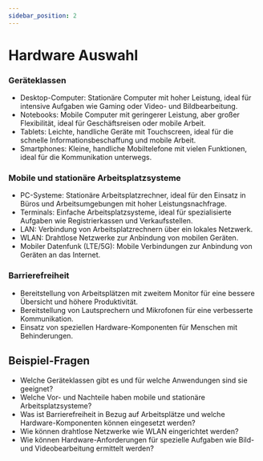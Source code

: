 ```yaml
---
sidebar_position: 2
---
```


# Hardware Auswahl

<!-- Bedarfsgerechte Auswahl von Hardware vornehmen und begründen können

-   Geräteklassen, z. B. Desktops, Notebooks, Tablets,
    Smartphones
-   Mobile und stationäre Arbeitsplatzsysteme wie PC,
    Terminals, LAN, WLAN, mobiler Datenfunk (LTE/5G)
-   Barrierefreiheit, z. B. Arbeitsplatz mit zweitem Monitor ausstatten, Lautsprecher/Mikrofon zur Verfügung
    stellen -->

### Geräteklassen

-   Desktop-Computer: Stationäre Computer mit hoher Leistung, ideal für intensive Aufgaben wie Gaming oder Video- und Bildbearbeitung.
-   Notebooks: Mobile Computer mit geringerer Leistung, aber großer Flexibilität, ideal für Geschäftsreisen oder mobile Arbeit.
-   Tablets: Leichte, handliche Geräte mit Touchscreen, ideal für die schnelle Informationsbeschaffung und mobile Arbeit.
-   Smartphones: Kleine, handliche Mobiltelefone mit vielen Funktionen, ideal für die Kommunikation unterwegs.

### Mobile und stationäre Arbeitsplatzsysteme

-   PC-Systeme: Stationäre Arbeitsplatzrechner, ideal für den Einsatz in Büros und Arbeitsumgebungen mit hoher Leistungsnachfrage.
-   Terminals: Einfache Arbeitsplatzsysteme, ideal für spezialisierte Aufgaben wie Registrierkassen und Verkaufsstellen.
-   LAN: Verbindung von Arbeitsplatzrechnern über ein lokales Netzwerk.
-   WLAN: Drahtlose Netzwerke zur Anbindung von mobilen Geräten.
-   Mobiler Datenfunk (LTE/5G): Mobile Verbindungen zur Anbindung von Geräten an das Internet.

### Barrierefreiheit

-   Bereitstellung von Arbeitsplätzen mit zweitem Monitor für eine bessere Übersicht und höhere Produktivität.
-   Bereitstellung von Lautsprechern und Mikrofonen für eine verbesserte Kommunikation.
-   Einsatz von speziellen Hardware-Komponenten für Menschen mit Behinderungen.

## Beispiel-Fragen

-   Welche Geräteklassen gibt es und für welche Anwendungen sind sie geeignet?
-   Welche Vor- und Nachteile haben mobile und stationäre Arbeitsplatzsysteme?
-   Was ist Barrierefreiheit in Bezug auf Arbeitsplätze und welche Hardware-Komponenten können eingesetzt werden?
-   Wie können drahtlose Netzwerke wie WLAN eingerichtet werden?
-   Wie können Hardware-Anforderungen für spezielle Aufgaben wie Bild- und Videobearbeitung ermittelt werden?
